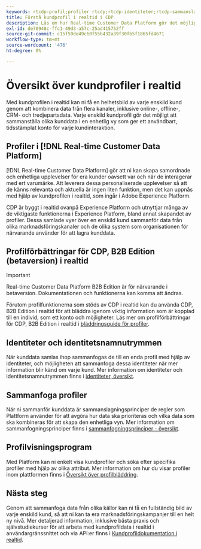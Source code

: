 ```yaml
---
keywords: rtcdp-profil;profiler rtcdp;rtcdp-identiteter;rtcdp-sammanslagningsprinciper;kundprofil i realtid
title: Förstå kundprofil i realtid i CDP
description: Läs om hur Real-time Customer Data Platform gör det möjligt för er att skapa samordnade, enhetliga och relevanta kundupplevelser med hjälp av kundprofilen i realtid.
exl-id: de70948c-ffc1-49d3-a57c-25ad415752ff
source-git-commit: c15f59de49c60f55b432a39f30fb5f1865fd4671
workflow-type: tm+mt
source-wordcount: '476'
ht-degree: 0%

---
```


# Översikt över kundprofiler i realtid

Med kundprofilen i realtid kan ni få en helhetsbild av varje enskild kund genom att kombinera data från flera kanaler, inklusive online-, offline-, CRM- och tredjepartsdata. Varje enskild kundprofil gör det möjligt att sammanställa olika kunddata i en enhetlig vy som ger ett användbart, tidsstämplat konto för varje kundinteraktion.

## Profiler i [!DNL Real-time Customer Data Platform]

[!DNL Real-time Customer Data Platform] gör att ni kan skapa samordnade och enhetliga upplevelser för era kunder oavsett var och när de interagerar med ert varumärke. Att leverera dessa personaliserade upplevelser så att de känns relevanta och aktuella är ingen liten funktion, men det kan uppnås med hjälp av kundprofilen i realtid, som ingår i Adobe Experience Platform.

CDP är byggt i realtid ovanpå Experience Platform och utnyttjar många av de viktigaste funktionerna i Experience Platform, bland annat skapandet av profiler. Dessa samlade vyer över en enskild kund sammanför data från olika marknadsföringskanaler och de olika system som organisationen för närvarande använder för att lagra kunddata.

## Profilförbättringar för CDP, B2B Edition (betaversion) i realtid

>[!IMPORTANT]
>
>Real-time Customer Data Platform B2B Edition är för närvarande i betaversion. Dokumentationen och funktionerna kan komma att ändras.

Förutom profilfunktionerna som stöds av CDP i realtid kan du använda CDP, B2B Edition i realtid för att bläddra igenom viktig information som är kopplad till en individ, som ett konto och möjligheter. Läs mer om profilförbättringar för CDP, B2B Edition i realtid i [bläddringsguide för profiler](profile-browse.md).

## Identiteter och identitetsnamnutrymmen

När kunddata samlas ihop sammanfogas de till en enda profil med hjälp av identiteter, och möjligheten att sammanfoga dessa identiteter när mer information blir känd om varje kund. Mer information om identiteter och identitetsnamnutrymmen finns i [identiteter, översikt](identities-overview.md).

## Sammanfoga profiler

När ni sammanför kunddata är sammanslagningsprinciper de regler som Plattform använder för att avgöra hur data ska prioriteras och vilka data som ska kombineras för att skapa den enhetliga vyn. Mer information om sammanfogningsprinciper finns i [sammanfogningsprinciper - översikt](merge-policies.md).

## Profilvisningsprogram

Med Platform kan ni enkelt visa kundprofiler och söka efter specifika profiler med hjälp av olika attribut. Mer information om hur du visar profiler inom plattformen finns i [Översikt över profilbläddring](profile-browse.md).

## Nästa steg

Genom att sammanfoga data från olika källor kan ni få en fullständig bild av varje enskild kund, så att ni kan ta era marknadsföringskampanjer till en helt ny nivå. Mer detaljerad information, inklusive bästa praxis och självstudiekurser för att arbeta med kundprofildata i realtid i användargränssnittet och via API:er finns i [Kundprofildokumentation i realtid](../../profile/home.md).
